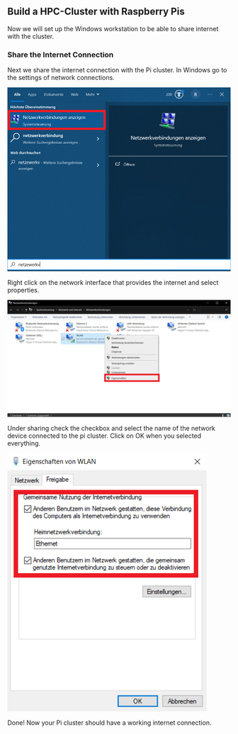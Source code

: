 ## Build a HPC-Cluster with Raspberry Pis

Now we will set up the Windows workstation to be able to share internet with the cluster.

### Share the Internet Connection

Next we share the internet connection with the Pi cluster. In Windows go to the settings of network connections.

![goToNetworkConnections.png](../../pictures/goToNetworkConnections.png)

Right click on the network interface that provides the internet and select properties.

![networkConnectionProperties.png](../../pictures/networkConnectionProperties.png)

Under sharing check the checkbox and select the name of the network device connected to the pi cluster. Click on OK when you selected everything.

![networkSharing.png](../../pictures/networkSharing.png)

Done! Now your Pi cluster should have a working internet connection.
